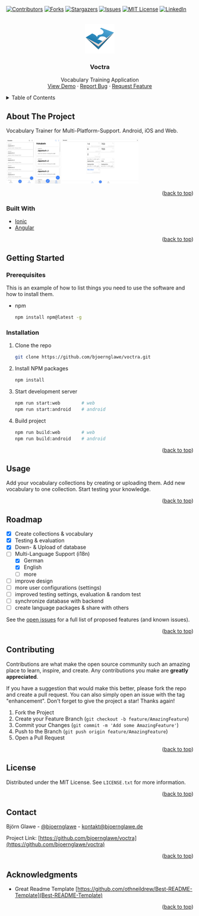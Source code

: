 <div id="top"></div>

[![Contributors][contributors-shield]][contributors-url]
[![Forks][forks-shield]][forks-url]
[![Stargazers][stars-shield]][stars-url]
[![Issues][issues-shield]][issues-url]
[![MIT License][license-shield]][license-url]
[![LinkedIn][linkedin-shield]][linkedin-url]

<!-- PROJECT LOGO -->
<br />
<div align="center">
  <a href="https://github.com/bjoernglawe/voctra">
    <img src="src/assets/icons/icon-512x512.png" alt="Logo" width="80" height="80">
  </a>

<h3 align="center">Voctra</h3>

  <p align="center">
    Vocabulary Training Application
    <!-- <br />
    <a href="https://github.com/bjoernglawe/voctra"><strong>Explore the docs »</strong></a>
    <br /> -->
    <br />
    <a href="https://voctra.bjoernglawe.de">View Demo</a>
    ·
    <a href="https://github.com/bjoernglawe/voctra/issues">Report Bug</a>
    ·
    <a href="https://github.com/bjoernglawe/issues/issues">Request Feature</a>
  </p>
</div>



<!-- TABLE OF CONTENTS -->
<details>
  <summary>Table of Contents</summary>
  <ol>
    <li>
      <a href="#about-the-project">About The Project</a>
      <ul>
        <li><a href="#built-with">Built With</a></li>
      </ul>
    </li>
    <li>
      <a href="#getting-started">Getting Started</a>
      <ul>
        <li><a href="#prerequisites">Prerequisites</a></li>
        <li><a href="#installation">Installation</a></li>
      </ul>
    </li>
    <li><a href="#usage">Usage</a></li>
    <li><a href="#roadmap">Roadmap</a></li>
    <li><a href="#contributing">Contributing</a></li>
    <li><a href="#license">License</a></li>
    <li><a href="#contact">Contact</a></li>
    <li><a href="#acknowledgments">Acknowledgments</a></li>
  </ol>
</details>

<!-- ABOUT THE PROJECT -->
## About The Project

Vocabulary Trainer for Multi-Platform-Support. Android, iOS and Web.

<img src="resources/screenshots/screenshot-app-android.jpg" alt="Logo" height="120">
<img src="resources/screenshots/screenshot-app-iphone.jpg" alt="Logo" height="120">
<img src="resources/screenshots/screenshot-web.jpg" alt="Logo" height="120">

<p align="right">(<a href="#top">back to top</a>)</p>

### Built With

* [Ionic](https://ionic.io/)
* [Angular](https://angular.io/)

<p align="right">(<a href="#top">back to top</a>)</p>

<!-- GETTING STARTED -->
## Getting Started

### Prerequisites

This is an example of how to list things you need to use the software and how to install them.
* npm
  ```sh
  npm install npm@latest -g
  ```

### Installation

1. Clone the repo
   ```sh
   git clone https://github.com/bjoernglawe/voctra.git
   ```
2. Install NPM packages
   ```sh
   npm install
   ```
3. Start development server
   ```sh
   npm run start:web        # web
   npm run start:android    # android
   ```
4. Build project
   ```sh
   npm run build:web        # web
   npm run build:android    # android
   ```

<p align="right">(<a href="#top">back to top</a>)</p>

<!-- USAGE EXAMPLES -->
## Usage

Add your vocabulary collections by creating or uploading them. Add new vocabulary to one collection. Start testing your knowledge.

<p align="right">(<a href="#top">back to top</a>)</p>

<!-- ROADMAP -->
## Roadmap

- [x] Create collections & vocabulary
- [x] Testing & evaluation
- [x] Down- & Upload of database
- [ ] Multi-Language Support (i18n)
    - [x] German
    - [x] English
    - [ ] more
- [ ] improve design
- [ ] more user configurations (settings)
- [ ] improved testing settings, evaluation & random test
- [ ] synchronize database with backend
- [ ] create language packages & share with others

See the [open issues](https://github.com/bjoernglawe/voctra/issues) for a full list of proposed features (and known issues).

<p align="right">(<a href="#top">back to top</a>)</p>

<!-- CONTRIBUTING -->
## Contributing

Contributions are what make the open source community such an amazing place to learn, inspire, and create. Any contributions you make are **greatly appreciated**.

If you have a suggestion that would make this better, please fork the repo and create a pull request. You can also simply open an issue with the tag "enhancement".
Don't forget to give the project a star! Thanks again!

1. Fork the Project
2. Create your Feature Branch (`git checkout -b feature/AmazingFeature`)
3. Commit your Changes (`git commit -m 'Add some AmazingFeature'`)
4. Push to the Branch (`git push origin feature/AmazingFeature`)
5. Open a Pull Request

<p align="right">(<a href="#top">back to top</a>)</p>

<!-- LICENSE -->
## License

Distributed under the MIT License. See `LICENSE.txt` for more information.

<p align="right">(<a href="#top">back to top</a>)</p>

<!-- CONTACT -->
## Contact

Björn Glawe - [@bjoernglawe](https://twitter.com/bjoernglawe) - kontakt@bjoernglawe.de

Project Link: [https://github.com/bjoernglawe/voctra](https://github.com/bjoernglawe/voctra)

<p align="right">(<a href="#top">back to top</a>)</p>

<!-- ACKNOWLEDGMENTS -->
## Acknowledgments

* Great Readme Template [https://github.com/othneildrew/Best-README-Template](Best-README-Template)

<p align="right">(<a href="#top">back to top</a>)</p>

<!-- MARKDOWN LINKS & IMAGES -->
<!-- https://www.markdownguide.org/basic-syntax/#reference-style-links -->
[contributors-shield]: https://img.shields.io/github/contributors/bjoernglawe/voctra.svg?style=for-the-badge
[contributors-url]: https://github.com/bjoernglawe/voctra/graphs/contributors
[forks-shield]: https://img.shields.io/github/forks/bjoernglawe/voctra.svg?style=for-the-badge
[forks-url]: https://github.com/bjoernglawe/voctra/network/members
[stars-shield]: https://img.shields.io/github/stars/bjoernglawe/voctra.svg?style=for-the-badge
[stars-url]: https://github.com/bjoernglawe/voctra/stargazers
[issues-shield]: https://img.shields.io/github/issues/bjoernglawe/voctra.svg?style=for-the-badge
[issues-url]: https://github.com/bjoernglawe/voctra/issues
[license-shield]: https://img.shields.io/github/license/bjoernglawe/voctra.svg?style=for-the-badge
[license-url]: https://github.com/bjoernglawe/voctra/blob/master/LICENSE.txt
[linkedin-shield]: https://img.shields.io/badge/-LinkedIn-black.svg?style=for-the-badge&logo=linkedin&colorB=555
[linkedin-url]: https://linkedin.com/in/bjoernglawe
<!-- IMAGES -->
[android-screenshot]: resources/screenshots/screenshot-app-android.jpg
[iphone-screenshot]: resources/screenshots/screenshot-app-iphone.jpg
[web-screenshot]: resources/screenshots/screenshot-web.jpg